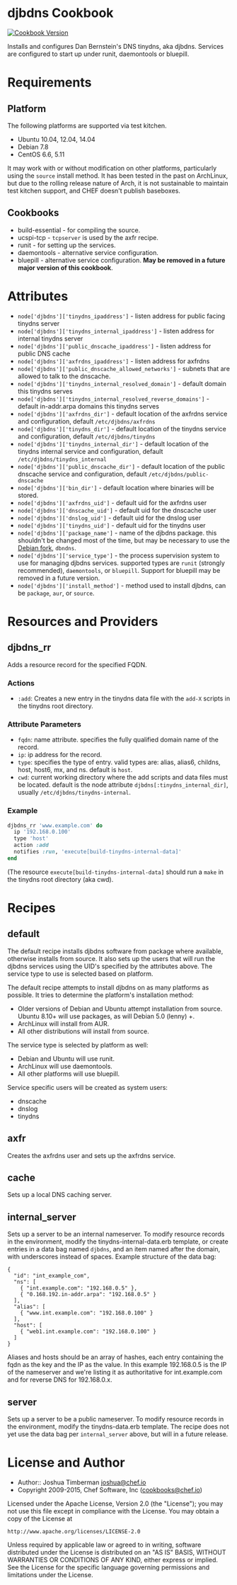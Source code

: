 # djbdns Cookbook
[![Cookbook Version](https://img.shields.io/cookbook/v/djbdns.svg)](https://supermarket.chef.io/cookbooks/djbdns)

Installs and configures Dan Bernstein's DNS tinydns, aka djbdns. Services are configured to start up under runit, daemontools or bluepill.

# Requirements

## Platform

The following platforms are supported via test kitchen.

* Ubuntu 10.04, 12.04, 14.04
* Debian 7.8
* CentOS 6.6, 5.11

It may work with or without modification on other platforms,
particularly using the `source` install method. It has been tested in
the past on ArchLinux, but due to the rolling release nature of Arch,
it is not sustainable to maintain test kitchen support, and CHEF
doesn't publish baseboxes.

## Cookbooks

* build-essential - for compiling the source.
* ucspi-tcp - `tcpserver` is used by the axfr recipe.
* runit - for setting up the services.
* daemontools - alternative service configuration.
* bluepill - alternative service configuration. **May be removed in a future major version of this cookbook**.

# Attributes

* `node['djbdns']['tinydns_ipaddress']` - listen address for public facing tinydns server
* `node['djbdns']['tinydns_internal_ipaddress']` - listen address for internal tinydns server
* `node['djbdns']['public_dnscache_ipaddress']` - listen address for public DNS cache
* `node['djbdns']['axfrdns_ipaddress']` - listen address for axfrdns
* `node['djbdns']['public_dnscache_allowed_networks']` - subnets that are allowed to talk to the dnscache.
* `node['djbdns']['tinydns_internal_resolved_domain']` - default domain this tinydns serves
* `node['djbdns']['tinydns_internal_resolved_reverse_domains']` - default in-addr.arpa domains this tinydns serves
* `node['djbdns']['axfrdns_dir']` - default location of the axfrdns service and configuration, default `/etc/djbdns/axfrdns`
* `node['djbdns']['tinydns_dir']` - default location of the tinydns service and configuration, default `/etc/djbdns/tinydns`
* `node['djbdns']['tinydns_internal_dir']` - default location of the tinydns internal service and configuration, default `/etc/djbdns/tinydns_internal`
* `node['djbdns']['public_dnscache_dir']` - default location of the public dnscache service and configuration, default `/etc/djbdns/public-dnscache`
* `node['djbdns']['bin_dir']` - default location where binaries will be stored.
* `node['djbdns']['axfrdns_uid']` - default uid for the axfrdns user
* `node['djbdns']['dnscache_uid']` - default uid for the dnscache user
* `node['djbdns']['dnslog_uid']` - default uid for the dnslog user
* `node['djbdns']['tinydns_uid']` - default uid for the tinydns user
* `node['djbdns']['package_name']` - name of the djbdns package. this shouldn't be changed most of the time, but may be necessary to use the [Debian fork](http://en.wikipedia.org/wiki/Dbndns), `dbndns`.
* `node['djbdns']['service_type']` - the process supervision system to use for managing djbdns services. supported types are `runit` (strongly recommended), `daemontools`, or `bluepill`. Support for bluepill may be removed in a future version.
* `node['djbdns']['install_method']` - method used to install djbdns, can be `package`, `aur`, or `source`.

# Resources and Providers

## djbdns_rr

Adds a resource record for the specified FQDN.

### Actions

- `:add`: Creates a new entry in the tinydns data file with the `add-X` scripts in the tinydns root directory.

### Attribute Parameters

- `fqdn`: name attribute. specifies the fully qualified domain name of the record.
- `ip`: ip address for the record.
- `type`: specifies the type of entry. valid types are: alias, alias6, childns, host, host6, mx, and ns. default is `host`.
- `cwd`: current working directory where the add scripts and data files must be located. default is the node attribute `djbdns[:tinydns_internal_dir]`, usually `/etc/djbdns/tinydns-internal`.

### Example

```ruby
djbdns_rr 'www.example.com' do
  ip '192.168.0.100'
  type 'host'
  action :add
  notifies :run, 'execute[build-tinydns-internal-data]'
end
```

(The resource `execute[build-tinydns-internal-data]` should run a `make` in the tinydns root directory (aka cwd).

# Recipes

## default

The default recipe installs djbdns software from package where available, otherwise installs from source. It also sets up the users that will run the djbdns services using the UID's specified by the attributes above. The service type to use is selected based on platform.

The default recipe attempts to install djbdns on as many platforms as possible. It tries to determine the platform's installation method:

* Older versions of Debian and Ubuntu attempt installation from source. Ubuntu 8.10+ will use packages, as will Debian 5.0 (lenny) +.
* ArchLinux will install from AUR.
* All other distributions will install from source.

The service type is selected by platform as well:

* Debian and Ubuntu will use runit.
* ArchLinux will use daemontools.
* All other platforms will use bluepill.

Service specific users will be created as system users:

* dnscache
* dnslog
* tinydns

## axfr

Creates the axfrdns user and sets up the axfrdns service.

## cache

Sets up a local DNS caching server.

## internal_server

Sets up a server to be an internal nameserver. To modify resource records in the environment, modify the tinydns-internal-data.erb template, or create entries in a data bag named `djbdns`, and an item named after the domain, with underscores instead of spaces. Example structure of the data bag:

    {
      "id": "int_example_com",
      "ns": [
        { "int.example.com": "192.168.0.5" },
        { "0.168.192.in-addr.arpa": "192.168.0.5" }
      ],
      "alias": [
        { "www.int.example.com": "192.168.0.100" }
      ],
      "host": [
        { "web1.int.example.com": "192.168.0.100" }
      ]
    }

Aliases and hosts should be an array of hashes, each entry containing the fqdn as the key and the IP as the value.  In this example 192.168.0.5 is the IP of the nameserver and we're listing it as authoritative for int.example.com and for reverse DNS for 192.168.0.x.

## server

Sets up a server to be a public nameserver. To modify resource records in the environment, modify the tinydns-data.erb template. The recipe does not yet use the data bag per `internal_server` above, but will in a future release.

# License and Author

- Author:: Joshua Timberman <joshua@chef.io>
- Copyright 2009-2015, Chef Software, Inc (<cookbooks@chef.io>)

Licensed under the Apache License, Version 2.0 (the "License");
you may not use this file except in compliance with the License.
You may obtain a copy of the License at

    http://www.apache.org/licenses/LICENSE-2.0

Unless required by applicable law or agreed to in writing, software
distributed under the License is distributed on an "AS IS" BASIS,
WITHOUT WARRANTIES OR CONDITIONS OF ANY KIND, either express or implied.
See the License for the specific language governing permissions and
limitations under the License.
